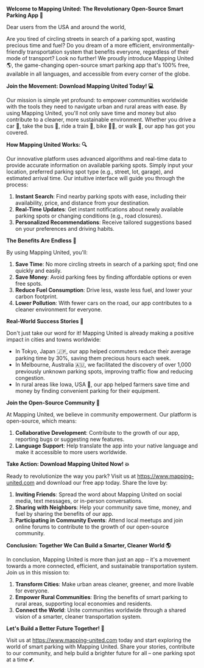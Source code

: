 **Welcome to Mapping United: The Revolutionary Open-Source Smart Parking App 🚀**

Dear users from the USA and around the world,

Are you tired of circling streets in search of a parking spot, wasting precious time and fuel? Do you dream of a more efficient, environmentally-friendly transportation system that benefits everyone, regardless of their mode of transport? Look no further! We proudly introduce Mapping United 🌎, the game-changing open-source smart parking app that's 100% free, available in all languages, and accessible from every corner of the globe.

**Join the Movement: Download Mapping United Today! 💻**

Our mission is simple yet profound: to empower communities worldwide with the tools they need to navigate urban and rural areas with ease. By using Mapping United, you'll not only save time and money but also contribute to a cleaner, more sustainable environment. Whether you drive a car 🚗, take the bus 🚌, ride a train 🚂, bike 🚴‍♀️, or walk 👣, our app has got you covered.

**How Mapping United Works: 🔍**

Our innovative platform uses advanced algorithms and real-time data to provide accurate information on available parking spots. Simply input your location, preferred parking spot type (e.g., street, lot, garage), and estimated arrival time. Our intuitive interface will guide you through the process:

1. **Instant Search**: Find nearby parking spots with ease, including their availability, price, and distance from your destination.
2. **Real-Time Updates**: Get instant notifications about newly available parking spots or changing conditions (e.g., road closures).
3. **Personalized Recommendations**: Receive tailored suggestions based on your preferences and driving habits.

**The Benefits Are Endless 🌈**

By using Mapping United, you'll:

1. **Save Time**: No more circling streets in search of a parking spot; find one quickly and easily.
2. **Save Money**: Avoid parking fees by finding affordable options or even free spots.
3. **Reduce Fuel Consumption**: Drive less, waste less fuel, and lower your carbon footprint.
4. **Lower Pollution**: With fewer cars on the road, our app contributes to a cleaner environment for everyone.

**Real-World Success Stories 🌟**

Don't just take our word for it! Mapping United is already making a positive impact in cities and towns worldwide:

* In Tokyo, Japan 🇯🇵, our app helped commuters reduce their average parking time by 30%, saving them precious hours each week.
* In Melbourne, Australia 🇦🇺, we facilitated the discovery of over 1,000 previously unknown parking spots, improving traffic flow and reducing congestion.
* In rural areas like Iowa, USA 🌾, our app helped farmers save time and money by finding convenient parking for their equipment.

**Join the Open-Source Community 🤝**

At Mapping United, we believe in community empowerment. Our platform is open-source, which means:

1. **Collaborative Development**: Contribute to the growth of our app, reporting bugs or suggesting new features.
2. **Language Support**: Help translate the app into your native language and make it accessible to more users worldwide.

**Take Action: Download Mapping United Now! 💥**

Ready to revolutionize the way you park? Visit us at https://www.mapping-united.com and download our free app today. Share the love by:

1. **Inviting Friends**: Spread the word about Mapping United on social media, text messages, or in-person conversations.
2. **Sharing with Neighbors**: Help your community save time, money, and fuel by sharing the benefits of our app.
3. **Participating in Community Events**: Attend local meetups and join online forums to contribute to the growth of our open-source community.

**Conclusion: Together We Can Build a Smarter, Cleaner World 🌎**

In conclusion, Mapping United is more than just an app – it's a movement towards a more connected, efficient, and sustainable transportation system. Join us in this mission to:

1. **Transform Cities**: Make urban areas cleaner, greener, and more livable for everyone.
2. **Empower Rural Communities**: Bring the benefits of smart parking to rural areas, supporting local economies and residents.
3. **Connect the World**: Unite communities worldwide through a shared vision of a smarter, cleaner transportation system.

**Let's Build a Better Future Together! 🌟**

Visit us at https://www.mapping-united.com today and start exploring the world of smart parking with Mapping United. Share your stories, contribute to our community, and help build a brighter future for all – one parking spot at a time 💕.